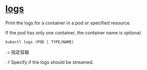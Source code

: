 # [logs](https://kubernetes.io/docs/reference/generated/kubectl/kubectl-commands#logs)

Print the logs for a container in a pod or specified resource.

If the pod has only one container, the container name is optional.

`kubectl logs (POD | TYPE/NAME)`

`-c` 指定容器

`-f` Specify if the logs should be streamed.
